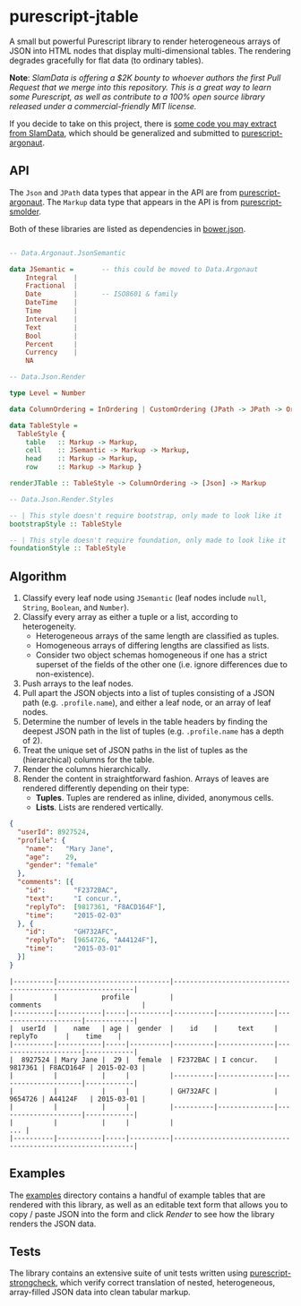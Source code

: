 # purescript-jtable

A small but powerful Purescript library to render heterogeneous arrays of JSON into HTML nodes that display multi-dimensional tables. The rendering degrades gracefully for flat data (to ordinary tables).

**Note**: *SlamData is offering a $2K bounty to whoever authors the first Pull Request that we merge into this repository. This is a great way to learn some Purescript, as well as contribute to a 100% open source library released under a commercial-friendly MIT license.*

If you decide to take on this project, there is [some code you may extract from SlamData](https://github.com/slamdata/slamdata/blob/master/src/SlamData/Data/Analyze.purs), which should be generalized and submitted to [purescript-argonaut](https://github.com/purescript-contrib/purescript-argonaut).

## API

The `Json` and `JPath` data types that appear in the API are from [purescript-argonaut](https://github.com/purescript-contrib/purescript-argonaut). The `Markup` data type that appears in the API is from [purescript-smolder](https://github.com/bodil/purescript-smolder). 

Both of these libraries are listed as dependencies in [bower.json](bower.json).

```purescript

-- Data.Argonaut.JsonSemantic

data JSemantic =       -- this could be moved to Data.Argonaut
    Integral    |
    Fractional  |
    Date        |      -- ISO8601 & family
    DateTime    |
    Time        |
    Interval    |
    Text        |
    Bool        |
    Percent     |
    Currency    |
    NA

-- Data.Json.Render

type Level = Number

data ColumnOrdering = InOrdering | CustomOrdering (JPath -> JPath -> Ordering)

data TableStyle = 
  TableStyle { 
    table   :: Markup -> Markup,
    cell    :: JSemantic -> Markup -> Markup, 
    head    :: Markup -> Markup,
    row     :: Markup -> Markup }

renderJTable :: TableStyle -> ColumnOrdering -> [Json] -> Markup

-- Data.Json.Render.Styles

-- | This style doesn't require bootstrap, only made to look like it
bootstrapStyle :: TableStyle 

-- | This style doesn't require foundation, only made to look like it
foundationStyle :: TableStyle
```

## Algorithm

1. Classify every leaf node using `JSemantic` (leaf nodes include `null`, `String`, `Boolean`, and `Number`).
2. Classify every array as either a tuple or a list, according to heterogeneity.
   * Heterogeneous arrays of the same length are classified as tuples.
   * Homogeneous arrays of differing lengths are classified as lists.
   * Consider two object schemas homogeneous if one has a strict superset of the fields of the other one (i.e. ignore differences due to non-existence).
3. Push arrays to the leaf nodes.
4. Pull apart the JSON objects into a list of tuples consisting of a JSON path (e.g. `.profile.name`), and either a leaf node, or an array of leaf nodes.
5. Determine the number of levels in the table headers by finding the deepest JSON path in the list of tuples (e.g. `.profile.name` has a depth of 2).
6. Treat the unique set of JSON paths in the list of tuples as the (hierarchical) columns for the table.
7. Render the columns hierarchically.
8. Render the content in straightforward fashion. Arrays of leaves are rendered differently depending on their type:
   * **Tuples**. Tuples are rendered as inline, divided, anonymous cells.
   * **Lists**. Lists are rendered vertically.


```json
{
  "userId": 8927524,
  "profile": {
    "name":   "Mary Jane",
    "age":    29,
    "gender": "female"
  },
  "comments": [{
    "id":       "F2372BAC",
    "text":     "I concur.",
    "replyTo":  [9817361, "F8ACD164F"],
    "time":     "2015-02-03"
  }, {
    "id":       "GH732AFC",
    "replyTo":  [9654726, "A44124F"],
    "time":     "2015-03-01"
  }]
}
```

```
|----------|----------------------------|------------------------------------------------------------|
|          |           profile          |                           comments                         |
|----------|-----------|-----|----------|----------|--------------|---------------------|------------|
|  userId  |    name   | age |  gender  |    id    |     text     |       replyTo       |    time    |
|----------|-----------|-----|----------|----------|--------------|---------------------|------------|
|  8927524 | Mary Jane |  29 |  female  | F2372BAC | I concur.    | 9817361 | F8ACD164F | 2015-02-03 |
|          |           |     |          |----------|--------------|---------------------|------------|
|          |           |     |          | GH732AFC |              | 9654726 | A44124F   | 2015-03-01 |
|          |           |     |          |----------|--------------|---------------------|------------|
|          |           |     |          |                                                        ... |
|----------|-----------|-----|----------|------------------------------------------------------------|
```

## Examples

The [examples](/examples) directory contains a handful of example tables that are rendered with this library, as well as an editable text form that allows you to copy / paste JSON into the form and click *Render* to see how the library renders the JSON data.

## Tests

The library contains an extensive suite of unit tests written using [purescript-strongcheck](https://github.com/purescript-contrib/purescript-strongcheck), which verify correct translation of nested, heterogeneous, array-filled JSON data into clean tabular markup.
